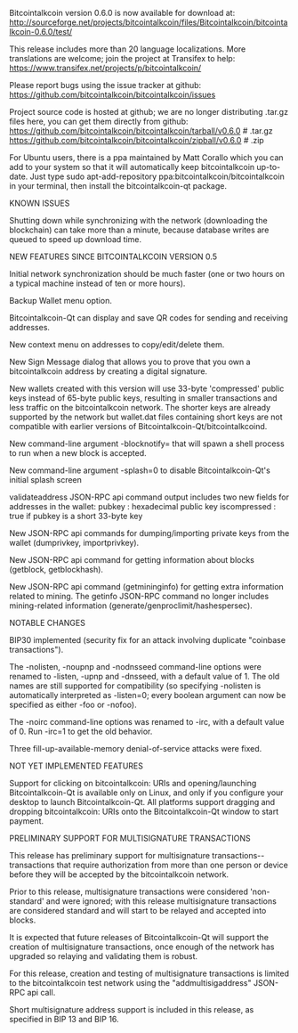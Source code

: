 Bitcointalkcoin version 0.6.0 is now available for download at:
http://sourceforge.net/projects/bitcointalkcoin/files/Bitcointalkcoin/bitcointalkcoin-0.6.0/test/

This release includes more than 20 language localizations.
More translations are welcome; join the
project at Transifex to help:
https://www.transifex.net/projects/p/bitcointalkcoin/

Please report bugs using the issue tracker at github:
https://github.com/bitcointalkcoin/bitcointalkcoin/issues

Project source code is hosted at github; we are no longer
distributing .tar.gz files here, you can get them
directly from github:
https://github.com/bitcointalkcoin/bitcointalkcoin/tarball/v0.6.0  # .tar.gz
https://github.com/bitcointalkcoin/bitcointalkcoin/zipball/v0.6.0  # .zip

For Ubuntu users, there is a ppa maintained by Matt Corallo which
you can add to your system so that it will automatically keep
bitcointalkcoin up-to-date.  Just type
sudo apt-add-repository ppa:bitcointalkcoin/bitcointalkcoin
in your terminal, then install the bitcointalkcoin-qt package.


KNOWN ISSUES

Shutting down while synchronizing with the network
(downloading the blockchain) can take more than a minute,
because database writes are queued to speed up download
time.


NEW FEATURES SINCE BITCOINTALKCOIN VERSION 0.5

Initial network synchronization should be much faster
(one or two hours on a typical machine instead of ten or more
hours).

Backup Wallet menu option.

Bitcointalkcoin-Qt can display and save QR codes for sending
and receiving addresses.

New context menu on addresses to copy/edit/delete them.

New Sign Message dialog that allows you to prove that you
own a bitcointalkcoin address by creating a digital
signature.

New wallets created with this version will
use 33-byte 'compressed' public keys instead of
65-byte public keys, resulting in smaller
transactions and less traffic on the bitcointalkcoin
network. The shorter keys are already supported
by the network but wallet.dat files containing
short keys are not compatible with earlier
versions of Bitcointalkcoin-Qt/bitcointalkcoind.

New command-line argument -blocknotify=<command>
that will spawn a shell process to run <command> 
when a new block is accepted.

New command-line argument -splash=0 to disable
Bitcointalkcoin-Qt's initial splash screen

validateaddress JSON-RPC api command output includes
two new fields for addresses in the wallet:
pubkey : hexadecimal public key
iscompressed : true if pubkey is a short 33-byte key

New JSON-RPC api commands for dumping/importing
private keys from the wallet (dumprivkey, importprivkey).

New JSON-RPC api command for getting information about
blocks (getblock, getblockhash).

New JSON-RPC api command (getmininginfo) for getting
extra information related to mining. The getinfo
JSON-RPC command no longer includes mining-related
information (generate/genproclimit/hashespersec).



NOTABLE CHANGES

BIP30 implemented (security fix for an attack involving
duplicate "coinbase transactions").

The -nolisten, -noupnp and -nodnsseed command-line
options were renamed to -listen, -upnp and -dnsseed,
with a default value of 1. The old names are still
supported for compatibility (so specifying -nolisten
is automatically interpreted as -listen=0; every
boolean argument can now be specified as either
-foo or -nofoo).

The -noirc command-line options was renamed to
-irc, with a default value of 0. Run -irc=1 to
get the old behavior.

Three fill-up-available-memory denial-of-service
attacks were fixed.


NOT YET IMPLEMENTED FEATURES

Support for clicking on bitcointalkcoin: URIs and
opening/launching Bitcointalkcoin-Qt is available only on Linux,
and only if you configure your desktop to launch
Bitcointalkcoin-Qt. All platforms support dragging and dropping
bitcointalkcoin: URIs onto the Bitcointalkcoin-Qt window to start
payment.


PRELIMINARY SUPPORT FOR MULTISIGNATURE TRANSACTIONS

This release has preliminary support for multisignature
transactions-- transactions that require authorization
from more than one person or device before they
will be accepted by the bitcointalkcoin network.

Prior to this release, multisignature transactions
were considered 'non-standard' and were ignored;
with this release multisignature transactions are
considered standard and will start to be relayed
and accepted into blocks.

It is expected that future releases of Bitcointalkcoin-Qt
will support the creation of multisignature transactions,
once enough of the network has upgraded so relaying
and validating them is robust.

For this release, creation and testing of multisignature
transactions is limited to the bitcointalkcoin test network using
the "addmultisigaddress" JSON-RPC api call.

Short multisignature address support is included in this
release, as specified in BIP 13 and BIP 16.
